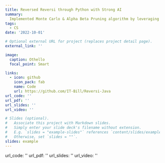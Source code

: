 ```yaml
---
title: Reversed Reversi through Python with Strong AI
summary: 
  Implemented Monte Carlo & Alpha Beta Pruning algorithm by leveraging bitwise operations.
tags:
  - CS
date: '2022-10-01'

# Optional external URL for project (replaces project detail page).
external_link: ''

image:
  caption: Othello
  focal_point: Smart

links:
  - icon: github
    icon_pack: fab
    name: Code
    url: https://github.com/IT-Bill/Reversi-Java
url_code: ''
url_pdf: ''
url_slides: ''
url_video: ''

# Slides (optional).
#   Associate this project with Markdown slides.
#   Simply enter your slide deck's filename without extension.
#   E.g. `slides = "example-slides"` references `content/slides/example-slides.md`.
#   Otherwise, set `slides = ""`.
slides: example
---
```


url_code: ''
url_pdf: ''
url_slides: ''
url_video: ''
